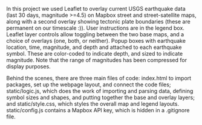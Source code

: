 In this project we used Leaflet to overlay current USGS earthquake data (last 30 days, magnitude >=4.5) on Mapbox street and street-satellite maps, along with a second overlay showing tectonic plate boundaries (these are permanent on our timescale :)). User instructions are in the legend box. Leaflet layer controls allow toggling between the two base maps, and a choice of overlays (one, both, or neither). Popup boxes with earthquake location, time, magnitude, and depth and attached to each earthquake symbol. These are color-coded to indicate depth, and sized to indicate magnitude. Note that the range of magnitudes has been compressed for display purposes.

Behind the scenes, there are three main files of code: index.html to import packages, set up the webpage layout, and connect the code files; static/logic.js, which does the work of importing and parsing data, defining symbol sizes and shapes, and putting together the base and overlay layers; and static/style.css, which styles the overall map and legend layouts. static/config.js contains a Mapbox API key, which is hidden in a .gitignore file.
